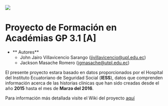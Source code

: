 ![](http://actualidad.titulate.com/wp-content/uploads/UTPL-INSTITUCIONAL-1-color.png)
# Proyecto de Formación en Académias GP 3.1 [A]

* ** Autores**
	* John Jairo Villavicencio Sarango (jjvillavicencio@upl.edu.ec)
	* Jackson Masache Romero (jgmasache@utpl.edu.ec)


El presente proyecto estara basado en datos proporcionados por el Hospital del Instituto Ecuatoriano de Seguridad Social (**IESS**), datos que comprenden información acerca de las historias clinicas que han sido creadas desde el año **2015** hasta el mes de **Marzo del 2016**.

Para información más detallada visite el Wiki del proyecto [aquí](https://git.taw.utpl.edu.ec/jgmasache/historia-clinica-iees-loja/wikis/home)
